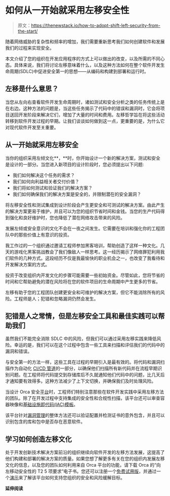 # 如何从一开始就采用左移安全性

> 原文：<https://thenewstack.io/how-to-adopt-shift-left-security-from-the-start/>

随着网络威胁的复杂性和频率的增加，我们需要重新思考我们如何创建软件和发展我们的过程来实现安全。

本文介绍了您的组织在开发应用程序的方式上可以做出的改变，以及所需的不同心态。具体来说，我们将讨论左移意味着什么，以及这种方法如何在整个软件开发生命周期(SDLC)中促进安全第一的思想——从编码和构建到部署和运行时。

## **左移是什么意思？**

当您从左向右查看软件开发生命周期时，诸如测试和安全分析之类的任务传统上是在右边。这种方法的问题是，当这些任务揭示了代码中的错误和漏洞时，它会将项目送回开发阶段来解决它们，增加了大量的时间和费用。左移哲学旨在将这些活动转移到软件开发过程的早期。让我们谈谈如何做到这一点，更重要的是，为什么它对现代软件开发至关重要。

## **从一开始就采用左移安全**

当你的组织采用左倾文化**，**时，你开始设计一个新的解决方案，测试和安全是设计的一部分。当您进入新项目的设计阶段时，您必须提出以下问题:

*   我们如何解决这个任务的需求？
*   我们如何向利益相关者交付价值？
*   我们将如何测试和验证我们的解决方案？
*   我们如何确保我们的解决方案是安全的，并限制潜在的安全漏洞？

将左移安全性和测试集成到设计阶段会产生更安全和可测试的解决方案。由此产生的解决方案更易于维护，并且可以为您的组织节省时间和金钱。当您的生产代码得到强化和良好维护时，您也降低了潜在网络攻击带来的风险。

发展左倾或安全意识的文化不会在一夜之间发生。它需要在培训和强化你的工程团队中的那些价值上有意识的投资。

我工作过的一个组织通过邀请工程师参加黑客培训，帮助创造了这样一种文化。几天的游戏化黑客挑战教会了我们像敌人一样思考。这一经历揭示了网络罪犯利用我们软件的几种方式。这段经历不仅是我最愉快的职业机会之一，也改变了我看待和开发解决方案的方式。

投资于改变组织内开发文化的步骤可能需要一些初始资金。尽管如此，您将节省的时间和它帮助避免的潜在风险将在您的软件项目的生命周期中产生更多的节省。

左移有助于您的工程团队创建更安全和可维护的解决方案，但它不能消除所有的风险。工程师是人；犯错和忽略漏洞仍然会发生。

## **犯错是人之常情，但是左移安全工具和最佳实践可以帮助我们**

虽然我们不能完全消除 SDLC 中的风险，但我们可以通过采用左移实践来降低风险。幸运的是，我们可以在这个过程中包含一些工具来扫描和评估我们的代码中的漏洞和错误。

与安全第一的方法一样，这些工具在过程的早期引入是最有效的。将代码和漏洞扫描作为自动化 [CI/CD 管道](https://orca.security/resources/blog/secure-cicd-services/)的一部分，以确保他们扫描所有新代码并在流程早期识别问题。在工程师将代码提交到存储库后不久就通知他们代码中的问题，比几天后才通知要有效得多。这种方法减少了上下文切换，并确保我们及时处理风险。

当设计 Orca 安全[平台](https://orca.security/platform/shift-left-security/)时，工程师们特别注意那些在软件开发实践中采用左移方法的团队。除了在开发过程中支持集成的安全性和合规性扫描，该平台还可以审查容器映像和[基础设施即代码(IAC)模板](https://orca.security/resources/blog/secure-iac-templates-with-shift-left-security/)。

该平台针对[漏洞管理](https://orca.security/platform/vulnerability-management/)的整体方法还可以验证配置并检测证书的意外包含，并且可以识别包含的库和包中是否存在恶意软件。

## **学习如何创造左移文化**

处于开发创新技术解决方案前沿的组织继续向软件开发的左移方法发展，这提高了他们构建和部署的解决方案的质量。如果您想了解更多有关在您的组织内发展左移文化的信息，以及您的团队如何利用来自 Orca 平台的功能，请下载 Orca 的“向左移动安全性的 T2 5 项要求”电子书。您还可以注册一个[免费试用版](https://orca.security/lp/cloud-security-risk-assessment/)，并通过一个[演示](https://orca.security/demo/)来了解该平台如何支持您组织的安全和风险缓解目标。

**延伸阅读**

<svg xmlns:xlink="http://www.w3.org/1999/xlink" viewBox="0 0 68 31" version="1.1"><title>Group</title> <desc>Created with Sketch.</desc></svg>